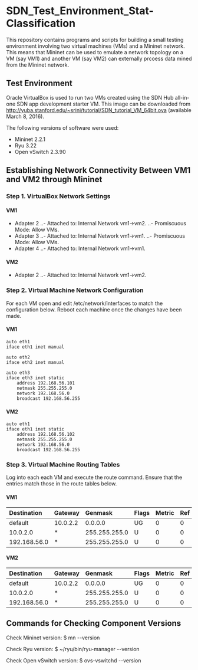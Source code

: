 # SDN_Test_Environment_Stat-Classification

This repository contains programs and scripts for building a small 
testing environment involving two virtual machines (VMs) and a Mininet
network. This means that Mininet can be used to emulate a network
topology on a VM (say VM1) and another VM (say VM2) can externally
prcoess data mined from the Mininet network.

## Test Environment

Oracle VirtualBox is used to run two VMs created using the SDN Hub 
all-in-one SDN app development starter VM. This image can be 
downloaded from http://yuba.stanford.edu/~srini/tutorial/SDN_tutorial_VM_64bit.ova (available March 8, 2016).

The following versions of software were used:
- Mininet 2.2.1
- Ryu 3.22
- Open vSwitch 2.3.90

## Establishing Network Connectivity Between VM1 and VM2 through Mininet

### Step 1. VirtualBox Network Settings

#### VM1
- Adapter 2
..- Attached to:  Internal Network vm1->vm2.
..- Promiscuous Mode: Allow VMs.
- Adapter 3
..- Attached to:  Internal Network vm1->vm1.
..- Promiscuous Mode: Allow VMs.
- Adapter 4
..- Attached to:  Internal Network vm1->vm1.

#### VM2
- Adapter 2
..- Attached to:  Internal Network vm1->vm2.

### Step 2. Virtual Machine Network Configuration
For each VM open and edit /etc/network/interfaces to 
match the configuration below. Reboot each machine once the changes 
have been made.

#### VM1
```
auto eth1
iface eth1 inet manual

auto eth2
iface eth2 inet manual

auto eth3
iface eth3 inet static
    address 192.168.56.101
    netmask 255.255.255.0
    network 192.168.56.0
    broadcast 192.168.56.255
```

#### VM2
```
auto eth1
iface eth1 inet static
    address 192.168.56.102
    netmask 255.255.255.0
    network 192.168.56.0
    broadcast 192.168.56.255
```

### Step 3. Virtual Machine Routing Tables
Log into each each VM and execute the route command. Ensure that the 
entries match those in the route tables below.

#### VM1

| Destination  | Gateway  | Genmask       | Flags | Metric | Ref | Use | Iface |
|:------------ |:-------- |:------------- |:----- |:------ |:--- | ---:|:----- |
| default      | 10.0.2.2 | 0.0.0.0       | UG    | 0      | 0   | 0   | eth0  |
| 10.0.2.0     | *        | 255.255.255.0 | U     | 0      | 0   | 0   | eth0  |
| 192.168.56.0 | *        | 255.255.255.0 | U     | 0      | 0   | 0   | eth3  |

#### VM2

| Destination  | Gateway  | Genmask       | Flags | Metric | Ref | Use | Iface |
|:------------ |:-------- |:------------- |:----- |:------ |:--- | ---:|:----- |
| default      | 10.0.2.2 | 0.0.0.0       | UG    | 0      | 0   | 0   | eth0  |
| 10.0.2.0     | *        | 255.255.255.0 | U     | 0      | 0   | 0   | eth0  |
| 192.168.56.0 | *        | 255.255.255.0 | U     | 0      | 0   | 0   | eth1  |

## Commands for Checking Component Versions
Check Mininet version:
    $ mn --version

Check Ryu version:
    $ ~/ryu/bin/ryu-manager --version

Check Open vSwitch version:
    $ ovs-vswitchd --version